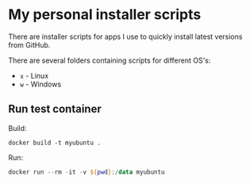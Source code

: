 # My personal installer scripts

There are installer scripts for apps I use to quickly install latest versions from GitHub.

There are several folders containing scripts for different OS's:

- `x` - Linux
- `w` - Windows

## Run test container

Build:

```shell
docker build -t myubuntu .
```

Run:

```powershell
docker run --rm -it -v ${pwd}:/data myubuntu
```
